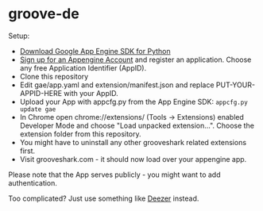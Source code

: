 groove-de
=========

Setup:
- [Download Google App Engine SDK for Python](https://developers.google.com/appengine/downloads#Google_App_Engine_SDK_for_Python)
- [Sign up for an Appengine Account](https://appspot.com) and register an
application. Choose any free Application Identifier (AppID).
- Clone this repository
- Edit gae/app.yaml and extension/manifest.json and replace PUT-YOUR-APPID-HERE with your AppID.
- Upload your App with appcfg.py from the App Engine SDK: `appcfg.py update gae`
- In Chrome open chrome://extensions/ (Tools -> Extensions) enabled Developer
Mode and choose "Load unpacked extension...". Choose the extension folder
from this repository.
- You might have to uninstall any other grooveshark related extensions first.
- Visit grooveshark.com - it should now load over your appengine app.

Please note that the App serves publicly - you might want to add authentication.  

Too complicated? Just use something like [Deezer](http://goo.gl/SNOlG) instead.
